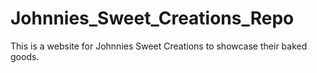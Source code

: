 # Johnnies_Sweet_Creations_Repo
This is a website for Johnnies Sweet Creations to showcase their baked goods.
